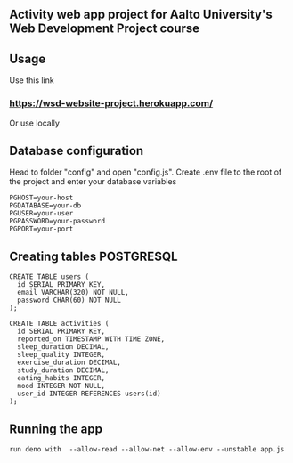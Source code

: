 ## Activity web app project for Aalto University's Web Development Project course

## Usage

Use this link

### https://wsd-website-project.herokuapp.com/

Or use locally

Database configuration
------------------------

Head to folder "config" and open "config.js".
Create .env file to the root of the project and enter your database variables

```
PGHOST=your-host
PGDATABASE=your-db
PGUSER=your-user
PGPASSWORD=your-password
PGPORT=your-port
```



Creating tables POSTGRESQL
---------------
```
CREATE TABLE users (
  id SERIAL PRIMARY KEY,
  email VARCHAR(320) NOT NULL,
  password CHAR(60) NOT NULL
);
```
```
CREATE TABLE activities (
  id SERIAL PRIMARY KEY,
  reported_on TIMESTAMP WITH TIME ZONE,
  sleep_duration DECIMAL,
  sleep_quality INTEGER,
  exercise_duration DECIMAL,
  study_duration DECIMAL,
  eating_habits INTEGER,
  mood INTEGER NOT NULL,
  user_id INTEGER REFERENCES users(id)
);
```


Running the app
----------------
```
run deno with  --allow-read --allow-net --allow-env --unstable app.js
```